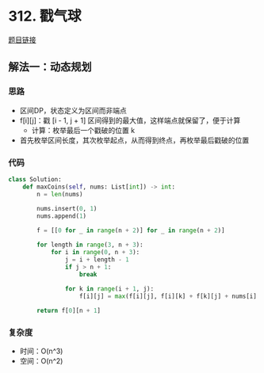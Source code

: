 # 312. 戳气球

[题目链接](https://leetcode.cn/problems/burst-balloons/description/)

## 解法一：动态规划

### 思路

- 区间DP，状态定义为区间而非端点
- f[i][j]：戳 [i - 1, j + 1] 区间得到的最大值，这样端点就保留了，便于计算
  - 计算：枚举最后一个戳破的位置 k
- 首先枚举区间长度，其次枚举起点，从而得到终点，再枚举最后戳破的位置

### 代码

```py
class Solution:
    def maxCoins(self, nums: List[int]) -> int:
        n = len(nums)
        
        nums.insert(0, 1)
        nums.append(1)

        f = [[0 for _ in range(n + 2)] for _ in range(n + 2)]

        for length in range(3, n + 3):
            for i in range(0, n + 3):
                j = i + length - 1
                if j > n + 1:
                    break
                
                for k in range(i + 1, j):
                    f[i][j] = max(f[i][j], f[i][k] + f[k][j] + nums[i] * nums[k] * nums[j])

        return f[0][n + 1]
```

### 复杂度

- 时间：O(n^3)
- 空间：O(n^2)

